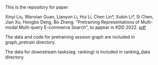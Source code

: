 This is the repository for paper 


Xinyi Liu, Wanxian Guan, Lianyun Li, Hui Li, Chen Lin*, Xubin Li*, Si Chen, Jian Xu, Hongbo Deng, Bo Zheng. "Pretraining Representations of Multi-modal Multi-query E-commerce Search", to appear in KDD 2022. [pdf](https://github.com/XMUDM/MMsession/blob/main/KDD2022.pdf)


The data and code for pretraining session graph are included in graph_pretrain directory.


The data for downstream tasks(eg. ranking) is included in ranking_data directory.
